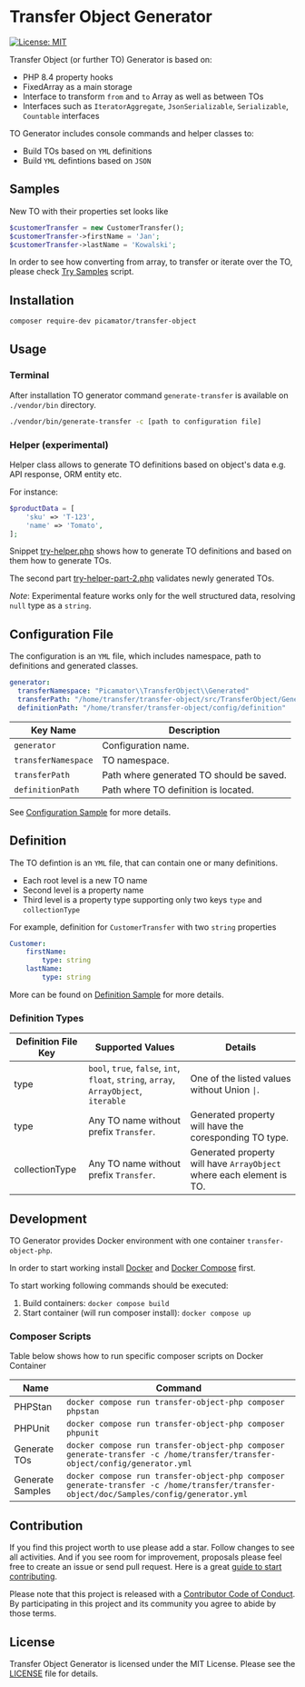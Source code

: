Transfer Object Generator
==========================
[![License: MIT](https://img.shields.io/badge/License-MIT-yellow.svg)](https://opensource.org/licenses/MIT)

Transfer Object (or further TO) Generator is based on:

- PHP 8.4 property hooks
- FixedArray as a main storage
- Interface to transform `from` and `to` Array as well as between TOs
- Interfaces such as `IteratorAggregate`, `JsonSerializable`, `Serializable`, `Countable` interfaces

TO Generator includes console commands and helper classes to:

- Build TOs based on `YML` definitions
- Build `YML` defintions based on `JSON`

Samples
-----------
New TO with their properties set looks like

```php
$customerTransfer = new CustomerTransfer();
$customerTransfer->firstName = 'Jan';
$customerTransfer->lastName = 'Kowalski';
```

In order to see how converting from array, to transfer or iterate over the TO,
please check [Try Samples](/doc/Samples/try-samples.php) script.

Installation
------------

```bash
composer require-dev picamator/transfer-object
```

Usage
-----

### Terminal
After installation TO generator command `generate-transfer` is available on `./vendor/bin` directory.

```bash
./vendor/bin/generate-transfer -c [path to configuration file]
```

### Helper (experimental)
Helper class allows to generate TO definitions based on object's data e.g. API response, ORM entity etc.

For instance:

```php
$productData = [
    'sku' => 'T-123',
    'name' => 'Tomato',
];
```

Snippet [try-helper.php](/doc/Helper/try-helper.php) shows how to generate TO definitions and based on them how to generate TOs.

The second part [try-helper-part-2.php](/doc/Helper/try-helper-part-2.php) validates newly generated TOs.

_Note_: Experimental feature works only for the well structured data, resolving `null` type as a `string`.

Configuration File
------------------
The configuration is an `YML` file, which includes namespace, path to definitions and generated classes.

```yml
generator:
  transferNamespace: "Picamator\\TransferObject\\Generated"
  transferPath: "/home/transfer/transfer-object/src/TransferObject/Generated"
  definitionPath: "/home/transfer/transfer-object/config/definition"
```

| Key Name | Description                              |
| ---|------------------------------------------|
| `generator` | Configuration name.                      |
| `transferNamespace` | TO namespace.                            |
| `transferPath` | Path where generated TO should be saved. |
| `definitionPath` | Path where TO definition is located.     |

See [Configuration Sample](/doc/Samples/config/generator.yml) for more details.

Definition
----------
The TO defintion is an `YML` file, that can contain one or many definitions.

 - Each root level is a new TO name
 - Second level is a property name
 - Third level is a property type supporting only two keys `type` and `collectionType`

For example, definition for `CustomerTransfer` with two `string` properties

```yml
Customer:
    firstName:
        type: string
    lastName:
        type: string
```

More can be found on [Definition Sample](/doc/Samples/config/definition) for more details.

### Definition Types
| Definition File Key | Supported Values                                                                             | Details                                                              |
|---------------------|----------------------------------------------------------------------------------------------|----------------------------------------------------------------------|
| type                | `bool`, `true`, `false`, `int`, `float`, `string`, `array`, `ArrayObject`, `iterable` | One of the listed values without Union `\|`.                         |
| type                | Any TO name without prefix `Transfer`.                                                       | Generated property will have the coresponding TO type.               |
| collectionType      | Any TO name without prefix `Transfer`.                                                       | Generated property will have `ArrayObject` where each element is TO. |


Development
-----------
TO Generator provides Docker environment with one container `transfer-object-php`.

In order to start working install [Docker](https://docs.docker.com/engine/install/) and [Docker Compose](https://docs.docker.com/compose/install/) first.

To start working following commands should be executed:

1. Build containers: `docker compose build`
2. Start container (will run composer install): `docker compose up`

### Composer Scripts
Table below shows how to run specific composer scripts on Docker Container

| Name             | Command                                                                 |
|------------------|-------------------------------------------------------------------------|
| PHPStan          | `docker compose run transfer-object-php composer phpstan`               ||
| PHPUnit          | `docker compose run transfer-object-php composer phpunit`                  |
| Generate TOs     | `docker compose run transfer-object-php composer generate-transfer -c /home/transfer/transfer-object/config/generator.yml` |
| Generate Samples | `docker compose run transfer-object-php composer generate-transfer -c /home/transfer/transfer-object/doc/Samples/config/generator.yml` |

Contribution
------------
If you find this project worth to use please add a star. Follow changes to see all activities.
And if you see room for improvement, proposals please feel free to create an issue or send pull request.
Here is a great [guide to start contributing](https://guides.github.com/activities/contributing-to-open-source/).

Please note that this project is released with a [Contributor Code of Conduct](http://contributor-covenant.org/version/1/4/).
By participating in this project and its community you agree to abide by those terms.

License
-------
Transfer Object Generator is licensed under the MIT License. Please see the [LICENSE](LICENSE) file for details.
